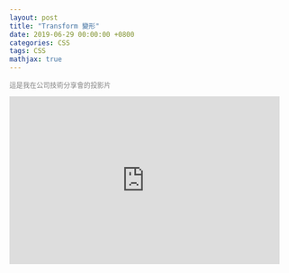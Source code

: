 ```yaml
---
layout: post
title: "Transform 變形"
date: 2019-06-29 00:00:00 +0800
categories: CSS
tags: CSS
mathjax: true
---
```


<p style="font-size:12px;color:#808080;">這是我在公司技術分享會的投影片</p>
<iframe src="https://docs.google.com/presentation/d/e/2PACX-1vRA5ySlFu1cMgRsaPIQO-GPCq6ZGXayFkOhjnZqWHUNI3WsM1SBUjMqH9wcZkURGC6fyLy_oocOOW1d/embed?start=false&loop=false&delayms=3000" frameborder="0" width="480" height="299" allowfullscreen="true" mozallowfullscreen="true" webkitallowfullscreen="true"></iframe>
